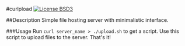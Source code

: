 #curlpload
[![License BSD3](https://img.shields.io/badge/license-BSD3-brightgreen.svg)](https://tldrlegal.com/license/bsd-3-clause-license-(revised))

##Description
Simple file hosting server with minimalistic interface.

###Usage
Run `curl server_name > ./upload.sh` to get a script. Use this script to upload files to the server. That's it!
